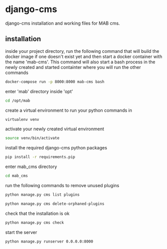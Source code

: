 # django-cms
django-cms installation and working files for MAB cms.

## installation

inside your project directory, run the following command that will build the docker image if one doesn't exist yet and then start a docker container with the name 'mab-cms'.  This command will also start a bash process in the newly created and started containter where you will run the other commands
```bash
docker-compose run -p 8000:8000 mab-cms bash
```

enter 'mab' directory inside 'opt'
```bash
cd /opt/mab
```

create a virtual environment to run your python commands in
```bash
virtualenv venv
```

activate your newly created virtual environment
```bash
source venv/bin/activate
```

install the required django-cms python packages
```bash
pip install -r requirements.pip
```

enter mab_cms directory
```bash
cd mab_cms
```

run the following commands to remove unused plugins
```bash
python manage.py cms list plugins
```
```bash
python manage.py cms delete-orphaned-plugins
```

check that the installation is ok
```bash
python manage.py cms check
```

start the server
```bash
python manage.py runserver 0.0.0.0:8000
```
